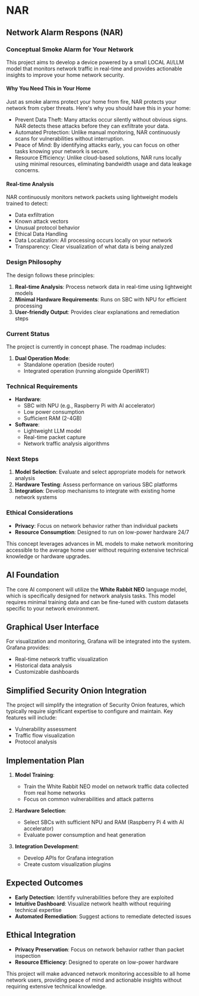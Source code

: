 # NAR
## Network Alarm Respons (NAR)
### Conceptual Smoke Alarm for Your Network
This project aims to develop a device powered by a small LOCAL AI/LLM model that monitors network traffic in real-time and provides actionable insights to improve your home network security.

#### Why You Need This in Your Home
Just as smoke alarms protect your home from fire, NAR protects your network from cyber threats. 
Here's why you should have this in your home:
- Prevent Data Theft: Many attacks occur silently without obvious signs. NAR detects these attacks before they can exfiltrate your data.
- Automated Protection: Unlike manual monitoring, NAR continuously scans for vulnerabilities without interruption.
- Peace of Mind: By identifying attacks early, you can focus on other tasks knowing your network is secure.
- Resource Efficiency: Unlike cloud-based solutions, NAR runs locally using minimal resources, eliminating bandwidth usage and data leakage concerns.
 
#### Real-time Analysis
NAR continuously monitors network packets using lightweight models trained to detect:
- Data exfiltration
- Known attack vectors
- Unusual protocol behavior
- Ethical Data Handling
- Data Localization: All processing occurs locally on your network
- Transparency: Clear visualization of what data is being analyzed

### Design Philosophy
The design follows these principles:
1. **Real-time Analysis**: Process network data in real-time using lightweight models
2. **Minimal Hardware Requirements**: Runs on SBC with NPU for efficient processing
3. **User-friendly Output**: Provides clear explanations and remediation steps

### Current Status
The project is currently in concept phase. The roadmap includes:
1. **Dual Operation Mode**:
   - Standalone operation (beside router)
   - Integrated operation (running alongside OpenWRT)

### Technical Requirements
- **Hardware**:
  - SBC with NPU (e.g., Raspberry Pi with AI accelerator)
  - Low power consumption
  - Sufficient RAM (2-4GB)
- **Software**:
  - Lightweight LLM model
  - Real-time packet capture
  - Network traffic analysis algorithms

### Next Steps
1. **Model Selection**: Evaluate and select appropriate models for network analysis
2. **Hardware Testing**: Assess performance on various SBC platforms
3. **Integration**: Develop mechanisms to integrate with existing home network systems

### Ethical Considerations
- **Privacy**: Focus on network behavior rather than individual packets
- **Resource Consumption**: Designed to run on low-power hardware 24/7

This concept leverages advances in ML models to make network monitoring accessible to the average home user without requiring extensive technical knowledge or hardware upgrades.

## AI Foundation

The core AI component will utilize the **White Rabbit NEO** language model, which is specifically designed for network analysis tasks. This model requires minimal training data and can be fine-tuned with custom datasets specific to your network environment.

## Graphical User Interface

For visualization and monitoring, Grafana will be integrated into the system. Grafana provides:
- Real-time network traffic visualization
- Historical data analysis
- Customizable dashboards

## Simplified Security Onion Integration

The project will simplify the integration of Security Onion features, which typically require significant expertise to configure and maintain. Key features will include:
- Vulnerability assessment
- Traffic flow visualization
- Protocol analysis

## Implementation Plan

1. **Model Training**:
   - Train the White Rabbit NEO model on network traffic data collected from real home networks
   - Focus on common vulnerabilities and attack patterns

2. **Hardware Selection**:
   - Select SBCs with sufficient NPU and RAM (Raspberry Pi 4 with AI accelerator)
   - Evaluate power consumption and heat generation

3. **Integration Development**:
   - Develop APIs for Grafana integration
   - Create custom visualization plugins

## Expected Outcomes

- **Early Detection**: Identify vulnerabilities before they are exploited
- **Intuitive Dashboard**: Visualize network health without requiring technical expertise
- **Automated Remediation**: Suggest actions to remediate detected issues

## Ethical Integration

- **Privacy Preservation**: Focus on network behavior rather than packet inspection
- **Resource Efficiency**: Designed to operate on low-power hardware

This project will make advanced network monitoring accessible to all home network users, providing peace of mind and actionable insights without requiring extensive technical knowledge.
